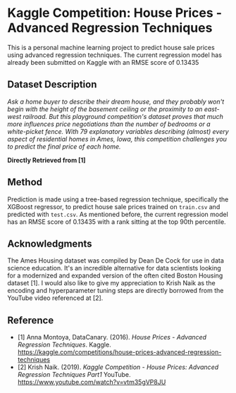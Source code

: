 # Kaggle Competition: House Prices - Advanced Regression Techniques
This is a personal machine learning project to predict house sale prices using advanced regression techniques.
The current regression model has already been submitted on Kaggle with an RMSE score of 0.13435

## Dataset Description
_Ask a home buyer to describe their dream house, and they probably won't begin with the height of the basement ceiling or the proximity to an east-west railroad. But this playground competition's dataset proves that much more influences price negotiations than the number of bedrooms or a white-picket fence.
With 79 explanatory variables describing (almost) every aspect of residential homes in Ames, Iowa, this competition challenges you to predict the final price of each home._

**Directly Retrieved from [1]**

## Method
Prediction is made using a tree-based regression technique, specifically the XGBoost regressor, to predict house sale prices trained on `train.csv` and predicted with `test.csv`.
As mentioned before, the current regression model has an RMSE score of 0.13435 with a rank sitting at the top 90th percentile.

## Acknowledgments
The Ames Housing dataset was compiled by Dean De Cock for use in data science education. It's an incredible alternative for data scientists looking for a modernized and expanded version of the often cited Boston Housing dataset [1].
I would also like to give my appreciation to Krish Naik as the encoding and hyperparameter tuning steps are directly borrowed from the YouTube video referenced at [2].

## Reference
- [1] Anna Montoya, DataCanary. (2016). _House Prices - Advanced Regression Techniques_. Kaggle. https://kaggle.com/competitions/house-prices-advanced-regression-techniques
- [2] Krish Naik. (2019). _Kaggle Competition - House Prices: Advanced Regression Techniques Part1_ YouTube. https://www.youtube.com/watch?v=vtm35gVP8JU
